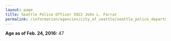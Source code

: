 ```yaml
---
layout: page
title: Seattle Police Officer 5922 John L. Farrar
permalink: /information/agencies/city_of_seattle/seattle_police_department/copbook/5922/
---
```


**Age as of Feb. 24, 2016:** 47
